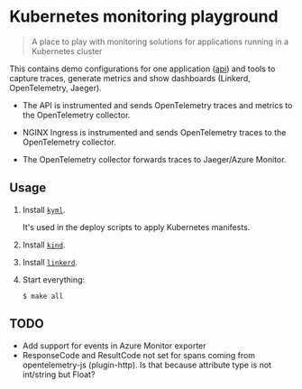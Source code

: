 # Kubernetes monitoring playground

> A place to play with monitoring solutions for applications running in a Kubernetes cluster

This contains demo configurations for one application ([api](./api)) and tools to capture traces, generate metrics and show dashboards (Linkerd, OpenTelemetry, Jaeger).

- The API is instrumented and sends OpenTelemetry traces and metrics to the OpenTelemetry collector.

- NGINX Ingress is instrumented and sends OpenTelemetry traces to the OpenTelemetry collector.

- The OpenTelemetry collector forwards traces to Jaeger/Azure Monitor.

## Usage

1. Install [`kyml`](https://github.com/frigus02/kyml).

   It's used in the deploy scripts to apply Kubernetes manifests.

1. Install [`kind`](https://kind.sigs.k8s.io).

1. Install [`linkerd`](https://linkerd.io/2/getting-started/#step-1-install-the-cli).

1. Start everything:

   ```console
   $ make all
   ```

## TODO

- Add support for events in Azure Monitor exporter
- ResponseCode and ResultCode not set for spans coming from opentelemetry-js (plugin-http). Is that because attribute type is not int/string but Float?
